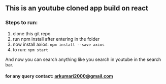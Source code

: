 ## This is an youtube cloned app build on react

### Steps to run:
1. clone this git repo
2. run npm install after entering in the folder
3. now install axios: `npm install --save axios`
4. to run: `npm start`

And now you can search anything like you search in youtube in the search bar.

#### for any query contact: arkumari2000@gmail.com
